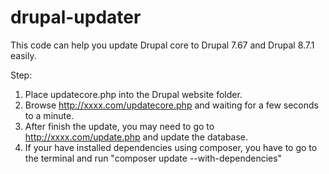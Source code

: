 # drupal-updater
This code can help you update Drupal core to Drupal 7.67 and Drupal 8.7.1 easily.

Step:
1. Place updatecore.php into the Drupal website folder.
2. Browse http://xxxx.com/updatecore.php and waiting for a few seconds to a minute.
3. After finish the update, you may need to go to http://xxxx.com/update.php and update the database.
4. If your have installed dependencies using composer, you have to go to the terminal and run "composer update --with-dependencies"

